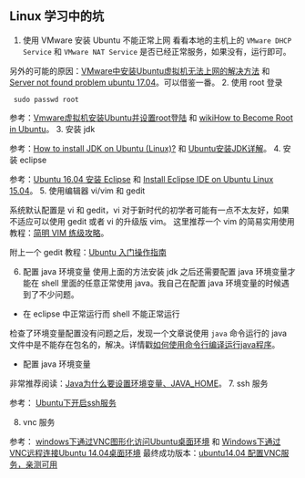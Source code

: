 ## Linux 学习中的坑

1. 使用 VMware 安装 Ubuntu 不能正常上网
 看看本地的主机上的 ``VMware DHCP Service`` 和 ``VMware NAT Service`` 是否已经正常服务，如果没有，运行即可。
 
 另外的可能的原因：[VMware中安装Ubuntu虚拟机无法上网的解决方法](http://blog.csdn.net/my_xxh/article/details/50379396) 和 [Server not found problem ubuntu 17.04](https://askubuntu.com/questions/907091/server-not-found-problem-ubuntu-17-04)。可以借鉴一番。
2. 使用 root 登录
 ```shell
  sudo passwd root  
  ```
  参考：[Vmware虚拟机安装Ubuntu并设置root登陆](http://www.cnblogs.com/cursorhu/p/5803072.html) 和 [wikiHow to Become Root in Ubuntu](https://www.wikihow.com/Become-Root-in-Ubuntu)。
3. 安装 jdk
 
 参考：[How to install JDK on Ubuntu (Linux)?](https://stackoverflow.com/questions/14788345/how-to-install-jdk-on-ubuntu-linux) 和 [Ubuntu安装JDK详解](http://www.linuxidc.com/Linux/2016-11/136958.htm)。
4. 安装 eclipse
 
 参考：[Ubuntu 16.04 安装 Eclipse](http://blog.topspeedsnail.com/archives/4813) 和 [Install Eclipse IDE on Ubuntu Linux 15.04](http://linuxpitstop.com/install-eclipse-ide-on-ubuntu-linux-15-04/)。
5. 使用编辑器 vi/vim 和 gedit
 
 系统默认配置是 vi 和 gedit，vi 对于新时代的初学者可能有一点不太友好，如果不适应可以使用 gedit 或者 vi 的升级版 vim。
 这里推荐一个 vim 的简易实用使用教程：[简明 VIM 练级攻略](https://coolshell.cn/articles/5426.html)。
 
 附上一个 gedit 教程：[Ubuntu 入门操作指南](http://teliute.org/linux/TeUbt/lesson22/lesson22.html)
 
6. 配置 java 环境变量
 使用上面的方法安装 jdk 之后还需要配置 java 环境变量才能在 shell 里面的任意正常使用 java。我自己在配置 java 环境变量的时候遇到了不少问题。
 + 在 eclipse 中正常运行而 shell 不能正常运行
  
  检查了环境变量配置没有问题之后，发现一个文章说使用 ``java`` 命令运行的 java 文件中是不能存在包名的，解决。详情戳[如何使用命令行编译运行java程序](http://blog.csdn.net/u011043551/article/details/72571868)。
 + 配置 java 环境变量
 
  非常推荐阅读：[Java为什么要设置环境变量、JAVA_HOME](http://blog.csdn.net/u010297957/article/details/51334951)。
7. ssh 服务
 
 参考： [Ubuntu下开启ssh服务](https://hahaya.github.io/ubuntu-start-ssh-service/)

8. vnc 服务
 
 参考： [windows下通过VNC图形化访问Ubuntu桌面环境](http://blog.csdn.net/lanxuezaipiao/article/details/25552675) 和 [Windows下通过VNC远程连接Ubuntu 14.04桌面环境](https://my.oschina.net/junn/blog/401435)
 最终成功版本：[ubuntu14.04 配置VNC服务，亲测可用](http://blog.csdn.net/vbskj/article/details/52129757)
 